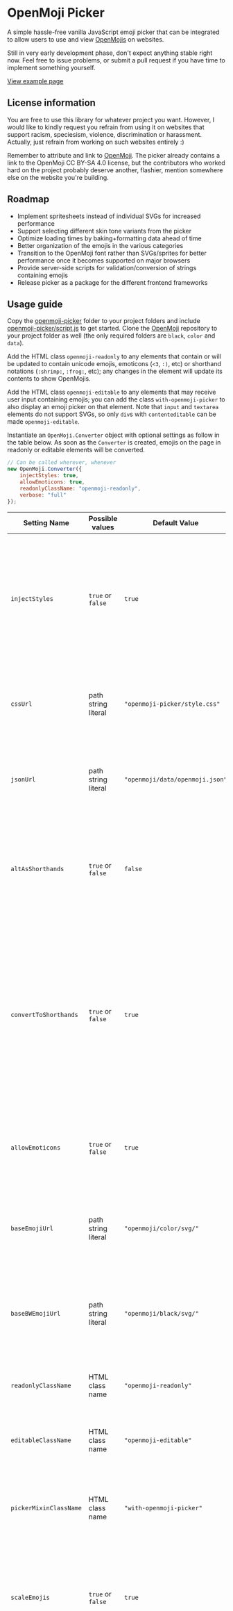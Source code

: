# OpenMoji Picker
A simple hassle-free vanilla JavaScript emoji picker that can be integrated to allow users to use and view [OpenMojis](https://openmoji.org/) on websites.

Still in very early development phase, don't expect anything stable right now. Feel free to issue problems, or submit a pull request if you have time to implement something yourself.

[View example page](https://jonathan-kings.com/openmoji-picker/)

## License information
You are free to use this library for whatever project you want. However, I would like to kindly request you refrain from using it on websites that support racism, speciesism, violence, discrimination or harassment. Actually, just refrain from working on such websites entirely :)

Remember to attribute and link to [OpenMoji](https://openmoji.org/). The picker already contains a link to the OpenMoji CC BY-SA 4.0 license, but the contributors who worked hard on the project probably deserve another, flashier, mention somewhere else on the website you're building.

## Roadmap
+ Implement spritesheets instead of individual SVGs for increased performance
+ Support selecting different skin tone variants from the picker
+ Optimize loading times by baking+formatting data ahead of time
+ Better organization of the emojis in the various categories
+ Transition to the OpenMoji font rather than SVGs/sprites for better performance once it becomes supported on major browsers
+ Provide server-side scripts for validation/conversion of strings containing emojis
+ Release picker as a package for the different frontend frameworks

## Usage guide
Copy the [openmoji-picker](openmoji-picker) folder to your project folders and include [openmoji-picker/script.js](openmoji-picker/script.js) to get started. Clone the [OpenMoji](https://github.com/hfg-gmuend/openmoji) repository to your project folder as well (the only required folders are `black`, `color` and `data`).

Add the HTML class `openmoji-readonly` to any elements that contain or will be updated to contain unicode emojis, emoticons (`<3`, `:)`, etc) or shorthand notations (`:shrimp:`, `:frog:`, etc); any changes in the element will update its contents to show OpenMojis.

Add the HTML class `openmoji-editable` to any elements that may receive user input containing emojis; you can add the class `with-openmoji-picker` to also display an emoji picker on that element. Note that `input` and `textarea` elements do not support SVGs, so only `div`s with `contenteditable` can be made `openmoji-editable`.

Instantiate an `OpenMoji.Converter` object with optional settings as follow in the table below. As soon as the `Converter` is created, emojis on the page in readonly or editable elements will be converted.
```js
// Can be called wherever, whenever
new OpenMoji.Converter({
	injectStyles: true,
	allowEmoticons: true,
	readonlyClassName: "openmoji-readonly",
	verbose: "full"
});
```
| Setting Name | Possible values | Default Value | Effect |
|---|---|---|---|
|`injectStyles`|`true` or `false`|`true`|If left as `true`, CSS styles for the picker will be loaded upon instantiating the `Converter`. Include the `style.css` stylesheet manually if setting to `false`.|
|`cssUrl`|path string literal|`"openmoji-picker/style.css"`|The relative or absolute path to the CSS stylesheet, used if `injectStyles` evaluates to `true`.|
|`jsonUrl`|path string literal|`"openmoji/data/openmoji.json"`|The relative or absolute path to the OpenMoji data json file (from the OpenMoji repository).|
|`altAsShorthands`|`true` or `false`|`false`|If set to true, the `alt` attribute on OpenMoji elements will be set to the :shorthand-notation:, otherwise will be set to the unicode emoji.|
|`convertToShorthands`|`true` or `false`|`true`|Whether to convert OpenMoji elements to :shorthand-notation: or unicode emojis when calling `emojiToText`; beware of setting this to `false`, as composite emojis might break apart when converting the same text several times.|
|`allowEmoticons`|`true` or `false`|`true`|If `true`, emoticons such as `<3` or `:)` will be converted to OpenMoji elements, similarly to `:red-heart:`.|
|`baseEmojiUrl`|path string literal|`"openmoji/color/svg/"`|The relative or absolute path to the colour OpenMoji SVG folder (from the OpenMoji repository).|
|`baseBWEmojiUrl`|path string literal|`"openmoji/black/svg/"`|The relative or absolute path to the black and white OpenMoji SVG folder (from the OpenMoji repository).|
|`readonlyClassName`|HTML class name|`"openmoji-readonly"`|The class that is used to find readonly elements on the page.|
|`editableClassName`|HTML class name|`"openmoji-editable"`|The class that is used to find editable elements on the page.|
|`pickerMixinClassName`|HTML class name|`"with-openmoji-picker"`|The class that is used to find elements on the page that should be assigned an emoji picker.|
|`scaleEmojis`|`true` or `false`|`true`|OpenMojis are slightly smaller than native emojis, so this setting causes all OpenMoji elements to be scaled up slightly.|
|`verbose`|`true`, `false` or `"full"`|`false`|`true` outputs a small amount of runtime information about the status of the OpenMoji picker; `false` only logs errors; `"full"` outputs an insane amount of information.|

This library is still in very early stage, so no complete documentation has been written just yet unfortunately. Hopefully the inline documentation is enough to get started :)

